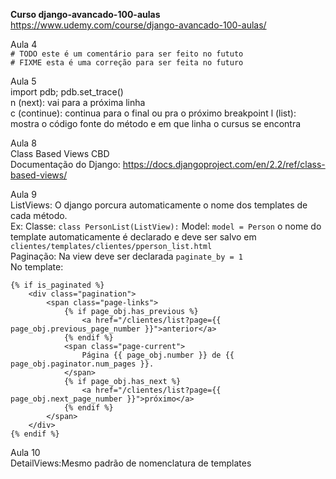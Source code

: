 **Curso django-avancado-100-aulas**  
https://www.udemy.com/course/django-avancado-100-aulas/

Aula 4  
`# TODO este é um comentário para ser feito no fututo`  
`# FIXME esta é uma correção para ser feita no futuro`  
  
Aula 5  
import pdb; pdb.set_trace()  
n (next): vai para a próxima linha  
c (continue): continua para o final ou pra o próximo breakpoint
l (list): mostra o código fonte do método e em que linha o cursus se encontra

Aula 8  
Class Based Views CBD  
Documentação do Django: https://docs.djangoproject.com/en/2.2/ref/class-based-views/

Aula 9  
ListViews: O django porcura automaticamente o nome dos templates de cada método.   
Ex: Classe: `class PersonList(ListView):` Model: `model = Person` o nome do template automaticamente é declarado e deve ser salvo em `clientes/templates/clientes/pperson_list.html`  
Paginação: Na view deve ser declarada `paginate_by = 1`  
No template:
```
{% if is_paginated %}
    <div class="pagination">
        <span class="page-links">
            {% if page_obj.has_previous %}
                <a href="/clientes/list?page={{ page_obj.previous_page_number }}">anterior</a>
            {% endif %}
            <span class="page-current">
                Página {{ page_obj.number }} de {{ page_obj.paginator.num_pages }}.
            </span>
            {% if page_obj.has_next %}
                <a href="/clientes/list?page={{ page_obj.next_page_number }}">próximo</a>
            {% endif %}
        </span>
    </div>
{% endif %}
```
            
 Aula 10  
 DetailViews:Mesmo padrão de nomenclatura de templates
 
 